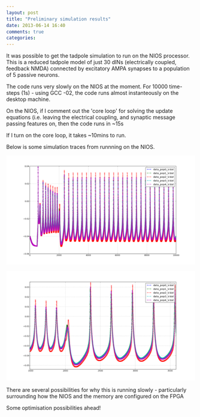 ```yaml
---
layout: post
title: "Preliminary simulation results"
date: 2013-06-14 16:40
comments: true
categories: 
---
```



It was possible to get the tadpole simulation to run on the NIOS processor.
This is a reduced tadpole model of just 30 dINs (electrically coupled, feedback NMDA)
connected by excitatory AMPA synapses to a population of 5 passive neurons. 


The code runs very slowly on the NIOS at the moment. For 10000 time-steps (1s) - using GCC -02, the code runs
almost instanteously on the desktop machine.


On the NIOS, if I comment out the 'core loop' for solving the update equations
(i.e. leaving the electrical coupling, and synaptic message passing features
on, then the code runs in ~15s

If I turn on the core loop, it takes ~10mins to run.



Below is some simulation traces from runnning on the NIOS.


![Alt text](images/week2/FriCPP_NIOS_ex1.png)

![Alt text](images/week2/FriCPP_NIOS_ex2.png)




There are several possibilities for why this is running slowly - particularly surrounding how the
NIOS and the memory are configured on the FPGA


Some optimisation possibilities ahead!










